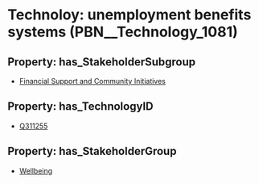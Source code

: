 # Technoloy: __unemployment benefits systems__ (PBN__Technology_1081)

## Property: has_StakeholderSubgroup

* [Financial Support and Community Initiatives](PBN__TechSubgroup_36)

## Property: has_TechnologyID

* [Q311255](Q311255)

## Property: has_StakeholderGroup

* [Wellbeing](PBN__TechGroup_2)

